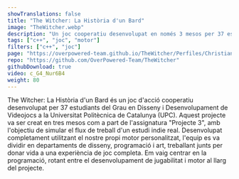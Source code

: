 ```yaml
---
showTranslations: false
title: "The Witcher: La Història d'un Bard"
image: "TheWitcher.webp"
description: "Un joc cooperatiu desenvolupat en només 3 mesos per 37 estudiants universitaris utilitzant un motor personalitzat."
tags: ["c++", "joc", "motor"]
filters: ["c++", "joc"]
page: "https://overpowered-team.github.io/TheWitcher/Perfiles/Christian%20Martinez%20de%20la%20rosa.html"
repo: "https://github.com/OverPowered-Team/TheWitcher"
githubDownload: true
video: c_G4_Nur6B4
weight: 80
---
```

The Witcher: La Història d'un Bard és un joc d'acció cooperatiu desenvolupat per 37 estudiants del Grau en Disseny i Desenvolupament de Videojocs a la Universitat Politècnica de Catalunya (UPC). Aquest projecte va ser creat en tres mesos com a part de l'assignatura "Projecte 3", amb l'objectiu de simular el flux de treball d'un estudi indie real. Desenvolupat completament utilitzant el nostre propi motor personalitzat, l'equip es va dividir en departaments de disseny, programació i art, treballant junts per donar vida a una experiència de joc completa. Em vaig centrar en la programació, rotant entre el desenvolupament de jugabilitat i motor al llarg del projecte.
